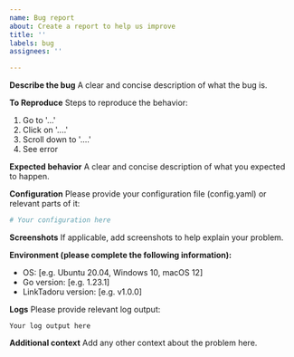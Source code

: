 ```yaml
---
name: Bug report
about: Create a report to help us improve
title: ''
labels: bug
assignees: ''

---
```


**Describe the bug**
A clear and concise description of what the bug is.

**To Reproduce**
Steps to reproduce the behavior:
1. Go to '...'
2. Click on '....'
3. Scroll down to '....'
4. See error

**Expected behavior**
A clear and concise description of what you expected to happen.

**Configuration**
Please provide your configuration file (config.yaml) or relevant parts of it:
```yaml
# Your configuration here
```

**Screenshots**
If applicable, add screenshots to help explain your problem.

**Environment (please complete the following information):**
 - OS: [e.g. Ubuntu 20.04, Windows 10, macOS 12]
 - Go version: [e.g. 1.23.1]
 - LinkTadoru version: [e.g. v1.0.0]

**Logs**
Please provide relevant log output:
```
Your log output here
```

**Additional context**
Add any other context about the problem here.